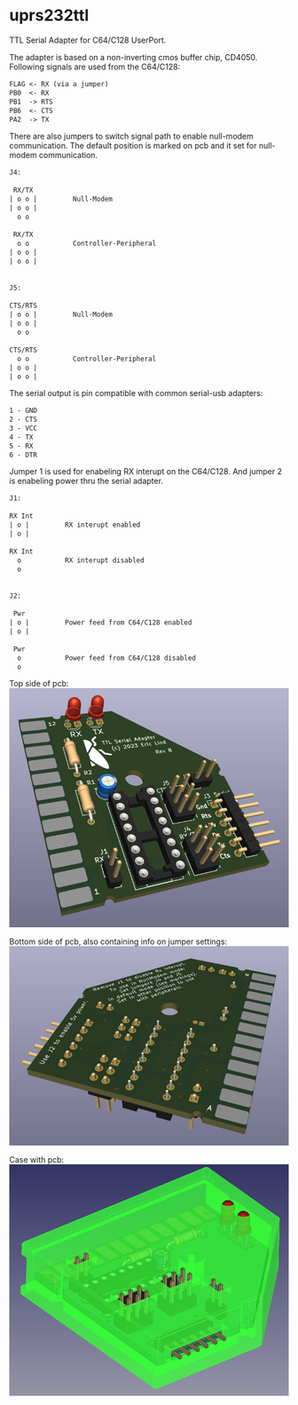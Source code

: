 # uprs232ttl
TTL Serial Adapter for C64/C128 UserPort.

The adapter is based on a non-inverting cmos buffer chip, CD4050. Following signals are used from the C64/C128:
```
FLAG <- RX (via a jumper)
PB0  <- RX
PB1  -> RTS
PB6  <- CTS
PA2  -> TX
```

There are also jumpers to switch signal path to enable null-modem communication. The default position is marked on pcb and it set for null-modem communication.
```
J4:

 RX/TX
| o o |         Null-Modem
| o o |
  o o

 RX/TX
  o o           Controller-Peripheral
| o o |
| o o |


J5:

CTS/RTS
| o o |         Null-Modem
| o o |
  o o

CTS/RTS
  o o           Controller-Peripheral
| o o |
| o o |

```

The serial output is pin compatible with common serial-usb adapters:
```
1 - GND
2 - CTS
3 - VCC
4 - TX
5 - RX
6 - DTR

```

Jumper 1 is used for enabeling RX interupt on the C64/C128. And jumper 2 is enabeling power thru the serial adapter.
```
J1:

RX Int
| o |         RX interupt enabled
| o |

RX Int
  o           RX interupt disabled
  o 


J2:

 Pwr
| o |         Power feed from C64/C128 enabled
| o |

 Pwr
  o           Power feed from C64/C128 disabled
  o 

```


Top side of pcb:
![Top view of pcb](/Doc/uprs232ttl-top.png)

Bottom side of pcb, also containing info on jumper settings:
![Bottom view of pcb](/Doc/uprs232ttl-bottom.png)

Case with pcb:
![Case with pcb](/Doc/case.png)
